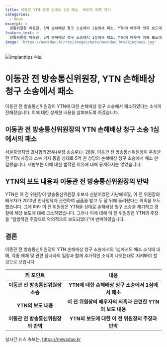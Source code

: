 ```yaml
---
title: 이동관 YTN 상대 손배소 1심 패소  배우자 의혹 제기
categories:
  - News
excerpt: >
  방통위원장 이동관, 5억 손해배상 청구 소송에서 1심에서 패소. YTN이 배우자 의혹 보도에 대한 소송에서 이기고, 이를 악의적인 보도로 주장한 이동관 전 방송통신위원장은 사법적 패배를 맞았다. 요양부는 선고이유를 밝히지 않았으며, YTN은 이 전 위원장의 배우자가 금품을 받고 돌려준 의혹을 보도했다. 이에 대해 이 전 위원장은 YTN 관계자를 고소하고 손해배상 청구 소송을 진행했다.
feature_text: >
  방통위원장 이동관, 5억 손해배상 청구 소송에서 1심에서 패소. YTN이 배우자 의혹 보도에 대한 소송에서 이기고, 이를 악의적인 보도로 주장한 이동관 전 방송통신위원장은 사법적 패배를 맞았다. 요양부는 선고이유를 밝히지 않았으며, YTN은 이 전 위원장의 배우자가 금품을 받고 돌려준 의혹을 보도했다. 이에 대해 이 전 위원장은 YTN 관계자를 고소하고 손해배상 청구 소송을 진행했다.
image: 'https://newsdao.kr/res/images/meta/newsdao_breakingnews.jpg'
---
```


<p><img src="https://newsdao.kr/res/images/meta/newsdao_breakingnews.jpg" alt="implanttips 속보" /></p>

<h1 data-ke-size="size26">이동관 전 방송통신위원장, YTN 손해배상 청구 소송에서 패소</h1>

<p data-ke-size="size16">이동관 전 방송통신위원장이 YTN에 대한 손해배상 청구 소송에서 패소하였다는 소식이 전해졌습니다. 이에 대한 상세한 내용을 살펴보도록 하겠습니다.</p>

<h2 data-ke-size="size24">이동관 전 방송통신위원장의 YTN 손해배상 청구 소송 1심에서의 패소</h2>

<p data-ke-size="size16">서울중앙지법 민사합의25부(부장 송승우)는 28일, 이동관 전 방송통신위원장이 우장균 전 YTN 사장과 소속 기자 등을 상대로 5억 원 상당의 손해배상 청구 소송에서 패소 판결했습니다. 재판부는 이에 대한 법적인 이유에 대해 공개하지는 않았습니다.</p>

<h2 data-ke-size="size24">YTN의 보도 내용과 이동관 전 방송통신위원장의 반박</h2>

<p data-ke-size="size16">YTN은 이 전 위원장이 방송통신위원장 후보자 신분이었던 지난해 8월, 이 전 위원장의 배우자가 2010년 인사청탁과 관련하여 금품을 받고 두 달 뒤에 돌려줬다는 의혹을 보도했습니다. 그에 따라 이 전 위원장은 YTN을 상대로 손해배상 청구 소송을 제기하고 경찰에 해당 보도에 대해 고소하였습니다. 그러나 이에 대해 이 전 위원장은 YTN의 주장을 "일방적인 주장으로 악의적으로 보도되었다"며 반박하였습니다.</p>

<h2 data-ke-size="size24">결론</h2>

<p data-ke-size="size16">이동관 전 방송통신위원장의 YTN 손해배상 청구 소송에서의 1심에서의 패소 소식에 대해, 각종 매체 및 관련 당사자의 입장과 함께 추가적인 소식이 나오는대로 지켜봐야 할 것으로 보입니다.</p>

<table>
  <thead>
    <tr>
      <th style="text-align: center;">키 포인트</th>
      <th style="text-align: center;">내용</th>
    </tr>
  </thead>
  <tbody>
    <tr>
      <td style="text-align: center; height: 17px;"><b>이동관 전 방송통신위원장 소송</b></td>
      <td style="text-align: center; height: 17px;"><b>YTN에 대한 손해배상 청구 소송에서 1심에서 패소</b></td>
    </tr>
    <tr>
      <td style="text-align: center; height: 17px;"><b>YTN의 보도 내용</b></td>
      <td style="text-align: center; height: 17px;"><b>이 전 위원장의 배우자의 의혹과 관련한 YTN의 보도 내용</b></td>
    </tr>
    <tr>
      <td style="text-align: center; height: 17px;"><b>이동관 전 방송통신위원장의 반박</b></td>
      <td style="text-align: center; height: 17px;"><b>YTN의 보도에 대한 이 전 위원장의 주장과 반박</b></td>
    </tr>
  </tbody>
</table>
실시간 뉴스 속보는, <a href="https://newsdao.kr" rel="dofollow">https://newsdao.kr</a>


